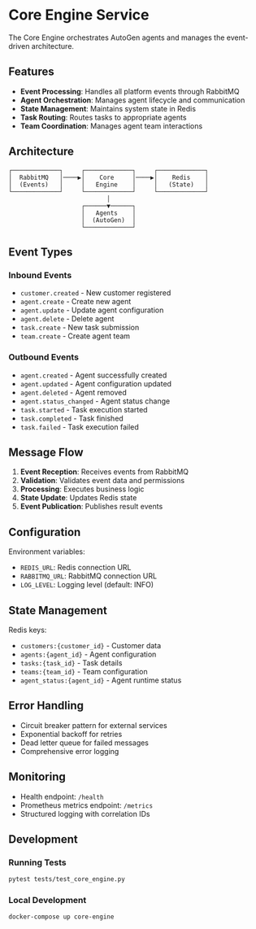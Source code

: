 # Core Engine Service

The Core Engine orchestrates AutoGen agents and manages the event-driven architecture.

## Features

- **Event Processing**: Handles all platform events through RabbitMQ
- **Agent Orchestration**: Manages agent lifecycle and communication
- **State Management**: Maintains system state in Redis
- **Task Routing**: Routes tasks to appropriate agents
- **Team Coordination**: Manages agent team interactions

## Architecture

```
┌─────────────┐     ┌─────────────┐     ┌─────────────┐
│  RabbitMQ   │────▶│    Core     │────▶│    Redis    │
│  (Events)   │     │   Engine    │     │   (State)   │
└─────────────┘     └─────────────┘     └─────────────┘
                           │
                    ┌──────▼──────┐
                    │   Agents    │
                    │  (AutoGen)  │
                    └─────────────┘
```

## Event Types

### Inbound Events
- `customer.created` - New customer registered
- `agent.create` - Create new agent
- `agent.update` - Update agent configuration
- `agent.delete` - Delete agent
- `task.create` - New task submission
- `team.create` - Create agent team

### Outbound Events
- `agent.created` - Agent successfully created
- `agent.updated` - Agent configuration updated
- `agent.deleted` - Agent removed
- `agent.status_changed` - Agent status change
- `task.started` - Task execution started
- `task.completed` - Task finished
- `task.failed` - Task execution failed

## Message Flow

1. **Event Reception**: Receives events from RabbitMQ
2. **Validation**: Validates event data and permissions
3. **Processing**: Executes business logic
4. **State Update**: Updates Redis state
5. **Event Publication**: Publishes result events

## Configuration

Environment variables:
- `REDIS_URL`: Redis connection URL
- `RABBITMQ_URL`: RabbitMQ connection URL
- `LOG_LEVEL`: Logging level (default: INFO)

## State Management

Redis keys:
- `customers:{customer_id}` - Customer data
- `agents:{agent_id}` - Agent configuration
- `tasks:{task_id}` - Task details
- `teams:{team_id}` - Team configuration
- `agent_status:{agent_id}` - Agent runtime status

## Error Handling

- Circuit breaker pattern for external services
- Exponential backoff for retries
- Dead letter queue for failed messages
- Comprehensive error logging

## Monitoring

- Health endpoint: `/health`
- Prometheus metrics endpoint: `/metrics`
- Structured logging with correlation IDs

## Development

### Running Tests
```bash
pytest tests/test_core_engine.py
```

### Local Development
```bash
docker-compose up core-engine
```